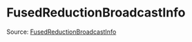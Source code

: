 # FusedReductionBroadcastInfo

Source: [FusedReductionBroadcastInfo](../../csrc/device_lower/analysis/fused_reduction.cpp#L23)
